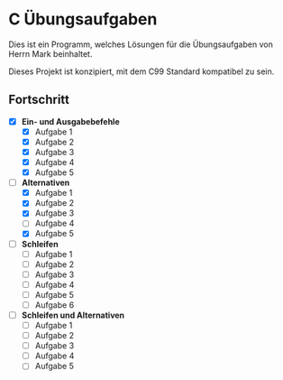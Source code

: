 # C Übungsaufgaben
Dies ist ein Programm, welches Lösungen für die Übungsaufgaben von Herrn Mark beinhaltet.

Dieses Projekt ist konzipiert, mit dem C99 Standard kompatibel zu sein.

## Fortschritt
- [x] **Ein- und Ausgabebefehle**
    - [x] Aufgabe 1
    - [x] Aufgabe 2
    - [x] Aufgabe 3
    - [x] Aufgabe 4
    - [x] Aufgabe 5
- [ ] **Alternativen**
    - [x] Aufgabe 1
    - [x] Aufgabe 2
    - [x] Aufgabe 3
    - [ ] Aufgabe 4
    - [x] Aufgabe 5
- [ ] **Schleifen**
    - [ ] Aufgabe 1
    - [ ] Aufgabe 2
    - [ ] Aufgabe 3
    - [ ] Aufgabe 4
    - [ ] Aufgabe 5
    - [ ] Aufgabe 6
- [ ] **Schleifen und Alternativen**
    - [ ] Aufgabe 1
    - [ ] Aufgabe 2
    - [ ] Aufgabe 3
    - [ ] Aufgabe 4
    - [ ] Aufgabe 5